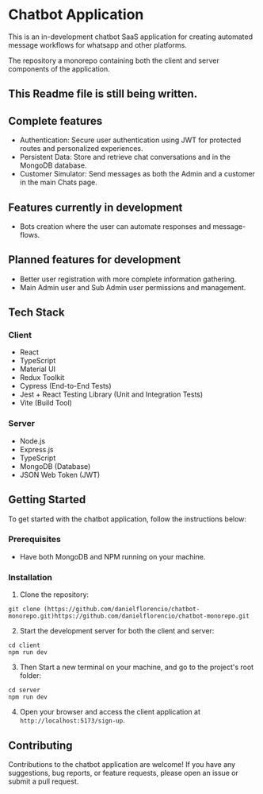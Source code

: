 # Chatbot Application

This is an in-development chatbot SaaS application for creating automated message workflows for whatsapp and other platforms.

The repository a monorepo containing both the client and server components of the application. 

## This Readme file is still being written.

## Complete features

- Authentication: Secure user authentication using JWT for protected routes and personalized experiences.
- Persistent Data: Store and retrieve chat conversations and in the MongoDB database.
- Customer Simulator: Send messages as both the Admin and a customer in the main Chats page. 

## Features currently in development

- Bots creation where the user can automate responses and message-flows.

## Planned features for development

- Better user registration with more complete information gathering.
- Main Admin user and Sub Admin user permissions and management. 

## Tech Stack

### Client

- React
- TypeScript
- Material UI
- Redux Toolkit
- Cypress (End-to-End Tests)
- Jest + React Testing Library (Unit and Integration Tests)
- Vite (Build Tool)

### Server

- Node.js
- Express.js
- TypeScript
- MongoDB (Database)
- JSON Web Token (JWT)

## Getting Started

To get started with the chatbot application, follow the instructions below:

### Prerequisites

- Have both MongoDB and NPM running on your machine.

### Installation

1. Clone the repository:

```shell
git clone (https://github.com/danielflorencio/chatbot-monorepo.git)https://github.com/danielflorencio/chatbot-monorepo.git
```

2. Start the development server for both the client and server:
```
cd client
npm run dev
```

3. Then Start a new terminal on your machine, and go to the project's root folder:
```
cd server
npm run dev
```

4. Open your browser and access the client application at `http://localhost:5173/sign-up`.

## Contributing

Contributions to the chatbot application are welcome! If you have any suggestions, bug reports, or feature requests, please open an issue or submit a pull request.
